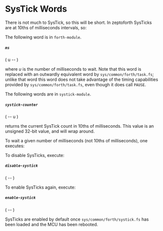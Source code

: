 # SysTick Words

There is not much to SysTick, so this will be short. In zeptoforth SysTicks are at 10ths of milliseconds intervals, so:

The following word is in `forth-module`.

##### `ms`
( u -- )

where *u* is the number of milliseconds to wait. Note that this word is replaced with an outwardly equivalent word by `sys/common/forth/task.fs`; unlike that word this word does not take advantage of the timing capabilities provided by `sys/common/forth/task.fs`, even though it does call `PAUSE`.

The following words are in `systick-module`.

##### `systick-counter`
( -- u )

returns the current SysTick count in 10ths of milliseconds. This value is an unsigned 32-bit value, and will wrap around.

To wait a given number of milliseconds (not 10ths of milliseconds), one executes:

To disable SysTicks, execute:

##### `disable-systick`
( -- )

To enable SysTicks again, execute:

##### `enable-systick`
( -- )

SysTicks are enabled by default once `sys/common/forth/systick.fs` has been loaded and the MCU has been rebooted.
